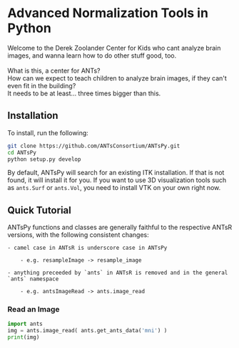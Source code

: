 
# Advanced Normalization Tools in Python

Welcome to the Derek Zoolander Center for Kids who cant analyze brain images, and 
wanna learn how to do other stuff good, too. <br>
<br>
What is this, a center for ANTs? <br>
How can we expect to teach children to analyze brain images, if they can't
even fit in the building? <br>
It needs to be at least... three times bigger than this. <br>

## Installation

To install, run the following:
```bash
git clone https://github.com/ANTsConsortium/ANTsPy.git
cd ANTsPy
python setup.py develop
```

By default, ANTsPy will search for an existing ITK installation. If that is not
found, it will install it for you. If you want to use 3D visualization tools
such as `ants.Surf` or `ants.Vol`, you need to install VTK on your own right now.


## Quick Tutorial

ANTsPy functions and classes are generally faithful to the respective ANTsR versions,
with the following consistent changes:
    
    - camel case in ANTsR is underscore case in ANTsPy
        
        - e.g. resampleImage -> resample_image
    
    - anything preceeded by `ants` in ANTsR is removed and in the general `ants` namespace
       
        - e.g. antsImageRead -> ants.image_read

### Read an Image

```python
import ants
img = ants.image_read( ants.get_ants_data('mni') )
print(img)
```


